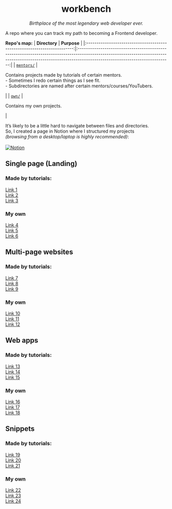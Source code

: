 <h1 align="center">workbench</h1>
<p align="center"><i>Birthplace of the most legendary web developer ever.</i></p>

<p>A repo where you can track my path to becoming a Frontend developer.</p>

**Repo's map:**
|                               **Directory**                              |                                                                                                **Purpose**                                                                                                |
|:------------------------------------------------------------------------:|:---------------------------------------------------------------------------------------------------------------------------------------------------------------------------------------------------------:|
| [`mentors/`](https://github.com/mikroffarad/workbench/tree/main/mentors) | <p align="left">Contains projects made by tutorials of certain mentors. <br> - Sometimes I redo certain things as I see fit. <br> - Subdirectories are named after certain mentors/courses/YouTubers.</p> |
| [`own/`](https://github.com/mikroffarad/workbench/tree/main/own)         | <p align="left">Contains my own projects.</p>                                                                                                                                                             |

It’s likely to be a little hard to navigate between files and directories.
<br>
So, I created a page in Notion where I structured my projects
<br>
<i>(browsing from a desktop/laptop is highly recommended)</i>:
<br>
<br>
[![Notion](https://img.shields.io/badge/Notion-%23000000.svg?style=for-the-badge&logo=notion&logoColor=white)](https://fierce-link-c4b.notion.site/workbench-s-projects-88e6979e1be34995a275169080dcb854?pvs=4)

<h2>Single page (Landing)</h2>

<h3>Made by tutorials:</h3>

[Link 1](https://example.com) <br>
[Link 2](https://example.com) <br>
[Link 3](https://example.com)

<h3>My own</h3>

[Link 4](https://example.com) <br>
[Link 5](https://example.com) <br>
[Link 6](https://example.com)

<h2>Multi-page websites</h2>

<h3>Made by tutorials:</h3>

[Link 7](https://example.com) <br>
[Link 8](https://example.com) <br>
[Link 9](https://example.com)

<h3>My own</h3>

[Link 10](https://example.com) <br>
[Link 11](https://example.com) <br>
[Link 12](https://example.com)

<h2>Web apps</h2>

<h3>Made by tutorials:</h3>

[Link 13](https://example.com) <br>
[Link 14](https://example.com) <br>
[Link 15](https://example.com)

<h3>My own</h3>

[Link 16](https://example.com) <br>
[Link 17](https://example.com) <br>
[Link 18](https://example.com)

<h2>Snippets</h2>

<h3>Made by tutorials:</h3>

[Link 19](https://example.com) <br>
[Link 20](https://example.com) <br>
[Link 21](https://example.com)

<h3>My own</h3>

[Link 22](https://example.com) <br>
[Link 23](https://example.com) <br>
[Link 24](https://example.com)